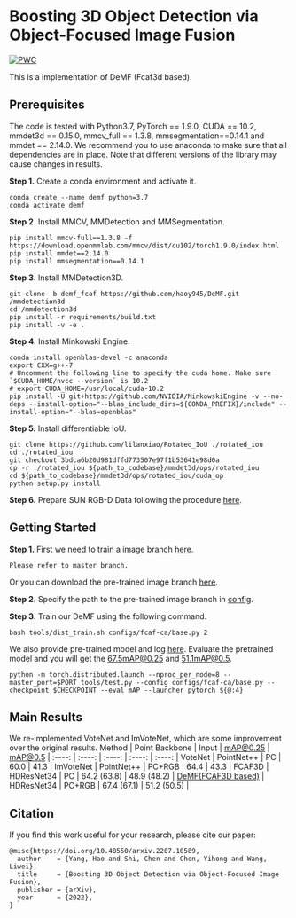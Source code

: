 # Boosting 3D Object Detection via Object-Focused Image Fusion

[![PWC](https://img.shields.io/endpoint.svg?url=https://paperswithcode.com/badge/boosting-3d-object-detection-via-object/3d-object-detection-on-sun-rgbd-val)](https://paperswithcode.com/sota/3d-object-detection-on-sun-rgbd-val?p=boosting-3d-object-detection-via-object)

This is a implementation of DeMF (Fcaf3d based).


## Prerequisites
The code is tested with Python3.7, PyTorch == 1.9.0, CUDA == 10.2, mmdet3d == 0.15.0, mmcv_full == 1.3.8, mmsegmentation==0.14.1 and mmdet == 2.14.0. We recommend you to use anaconda to make sure that all dependencies are in place. Note that different versions of the library may cause changes in results.

**Step 1.** Create a conda environment and activate it.
```
conda create --name demf python=3.7
conda activate demf
```

**Step 2.** Install MMCV, MMDetection and MMSegmentation.
```
pip install mmcv-full==1.3.8 -f https://download.openmmlab.com/mmcv/dist/cu102/torch1.9.0/index.html
pip install mmdet==2.14.0
pip install mmsegmentation==0.14.1
```

**Step 3.** Install MMDetection3D.
```
git clone -b demf_fcaf https://github.com/haoy945/DeMF.git /mmdetection3d
cd /mmdetection3d
pip install -r requirements/build.txt
pip install -v -e .
```

**Step 4.** Install Minkowski Engine.
```
conda install openblas-devel -c anaconda
export CXX=g++-7
# Uncomment the following line to specify the cuda home. Make sure `$CUDA_HOME/nvcc --version` is 10.2
# export CUDA_HOME=/usr/local/cuda-10.2
pip install -U git+https://github.com/NVIDIA/MinkowskiEngine -v --no-deps --install-option="--blas_include_dirs=${CONDA_PREFIX}/include" --install-option="--blas=openblas"
```

**Step 5.** Install differentiable IoU.
```
git clone https://github.com/lilanxiao/Rotated_IoU ./rotated_iou
cd ./rotated_iou
git checkout 3bdca6b20d981dffd773507e97f1b53641e98d0a
cp -r ./rotated_iou ${path_to_codebase}/mmdet3d/ops/rotated_iou
cd ${path_to_codebase}/mmdet3d/ops/rotated_iou/cuda_op
python setup.py install
```

**Step 6.** Prepare SUN RGB-D Data following the procedure [here](https://github.com/open-mmlab/mmdetection3d/tree/master/data/sunrgbd).

## Getting Started
**Step 1.** First we need to train a image branch [here](https://github.com/haoy945/DeMF).
```shell
Please refer to master branch.
```
Or you can download the pre-trained image branch [here](https://drive.google.com/file/d/1H0SGOSvfYU45ID38CvQohIyAUeAXm3Ra/view?usp=sharing).

**Step 2.**
Specify the path to the pre-trained image branch in [config](configs/fcaf-ca/base.py).

**Step 3.** Train our DeMF using the following command.
```shell
bash tools/dist_train.sh configs/fcaf-ca/base.py 2
```
We also provide pre-trained model and log [here](https://drive.google.com/drive/folders/1DVCPN50qKkRRd9Ndtr6CXHYqnOuHs4f5?usp=sharing). Evaluate the pretrained model and you will get the 67.5mAP@0.25 and 51.1mAP@0.5.
```shell
python -m torch.distributed.launch --nproc_per_node=8 --master_port=$PORT tools/test.py --config configs/fcaf-ca/base.py --checkpoint $CHECKPOINT --eval mAP --launcher pytorch ${@:4}
```

## Main Results
We re-implemented VoteNet and ImVoteNet, which are some improvement over the original results.
 Method | Point Backbone | Input | mAP@0.25 | mAP@0.5 |
 :----: | :----: | :----: | :----: | :----: |
 VoteNet | PointNet++ | PC | 60.0 | 41.3 |
 ImVoteNet | PointNet++ | PC+RGB | 64.4 | 43.3 |
 FCAF3D | HDResNet34 | PC | 64.2 (63.8) | 48.9 (48.2) |
 [DeMF(FCAF3D based)](configs/fcaf-ca/base.py) | HDResNet34 | PC+RGB | 67.4 (67.1) | 51.2 (50.5) |


## Citation
If you find this work useful for your research, please cite our paper:
```
@misc{https://doi.org/10.48550/arxiv.2207.10589,
  author    = {Yang, Hao and Shi, Chen and Chen, Yihong and Wang, Liwei},
  title     = {Boosting 3D Object Detection via Object-Focused Image Fusion},
  publisher = {arXiv},
  year      = {2022},
}
```